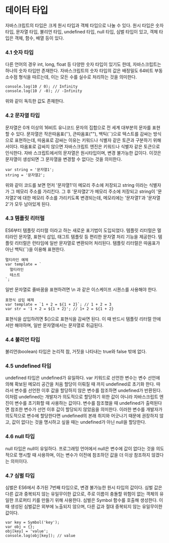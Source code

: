# 데이터 타입
자바스크립트의 타입은 크게 원시 타입과 객체 타입으로 나눌 수 있다. 원시 타입은 숫자 타입, 문자열 타입, 불리언 타입, undefined 타입, null 타입, 심벌 타입이 있고, 객체 타입은 객체, 함수, 배열 등이 있다.


### 4.1 숫자 타입
다른 언어의 경우 int, long, float 등 다양한 숫자 타입이 있기도 한데, 자바스크립트는 하나의 숫자 타입만 존재한다.
자바스크립트의 숫자 타입의 값은 배정밀도 64비트 부동소수점 형식을 따르는데, 이는 모든 수를 실수로 처리하는 것을 의미한다.
```
console.log(10 / 0); // Infinity
console.log(10 / -0); // -Infinity
```
위와 같이 독득한 값도 존재한다.


### 4.2 문자열 타입
문자열은 0개 이상의 16비트 유니코드 문자의 집합으로 전 세계 대부분의 문자를 표현할 수 있다.
문자열은 작은따옴표(''), 큰따옴표(""), 백틱(``)으로 텍스트를 감싸는 방식으로 표현하는데, 따옴표로 감싸는 이유는 키워드나 식별자 같은 토큰과 구분하기 위해서이다. 따옴표로 감싸지 않으면 자바스크립트 엔진은 키워드나 식별자 같은 토큰으로 인식한다.
자바 스크립트에서의 문자열은 원시타입이며, 변경 불가능한 값이다. 이것은 문자열이 생성되면 그 문자열을 변경할 수 없다는 것을 의미한다.
```
var string = '문자열1';
string = '문자열2';
```
위와 같이 코드를 보면 먼저 '문자열1'이 메모리 주소에 저장되고 string 이라는 식별자가 그 메모리 주소를 가리킨다. 그 후 '문자열2'가 메모리 주소에 저장되고 string이 '문자열2'에 대한 메모리 주소를 가리키도록 변경되는데, 메모리에는 '문자열1'과 '문자열2'가 모두 남아있게 된다.


### 4.3 템플릿 리터럴
ES6부터 템플릿 리터럴 이라고 하는 새로운 표기법이 도입되었다. 템플릿 리터럴은 멀티라인 문자열, 표현식 삽입, 태그트 템플릿 등 편리한 문자열 처리 기능을 제공한다. 템플릿 리터럴은 런타임에 일반 문자열로 변환되어 처리된다.
템플릿 리터럴은 따옴표가 아닌 백틱(``)을 이용해 표현한다.
```
멀티라인 예제
var template = `
  멀티라인
  테스트
`;
```
일반 문자열로 줄바꿈을 표현하려면 \n 과 같은 이스케이프 시퀀스를 사용해야 한다.



```
표현식 삽입 예제
var template = `1 + 2 = ${1 + 2}`; // 1 + 2 = 3
var str = '1 + 2 = ${1 + 2}'; // 1+ 2 = ${1 + 2}
```
표현식을 삽입하려면 ${}으로 표현식을 감싸면 된다. 이 때 반드시 템플릿 리터럴 안에서만 해야하며, 일반 문자열에서는 문자열로 취급된다.


### 4.4 불리언 타입
불리언(boolean) 타입은 논리적 참, 거짓을 나타내는 true와 false 밖에 없다.


### 4.5 undefined 타입
undefined 타입은 undefined가 유일하다. var 키워드로 선언한 변수는 변수 선언에 의해 확보된 메모리 공간을 처음 할당이 이뤄질 때 까지 undefined로 초기화 한다. 따라서 변수를 선언한 이후 값을 할당하지 않은 변수를 참조하면 undefined가 반환된다.
이처럼 undefined는 개발자가 의도적으로 할당하기 위한 값이 아니라 자바스크립트 엔진이 변수를 초기화할 때 사용하는 값이다. 변수를 참조했을 때 undefined가 출력된다면 참조한 변수가 선언 이후 값이 할당되지 않았음을 의미한다.
이러한 변수를 개발자가 의도적으로 변수에 할당한다면 undefined의 본래 취지와 어긋나기 때문에 권장하지 않고, 값이 없다는 것을 명시하고 싶을 때는 undefined가 아닌 null을 할당한다.


### 4.6 null 타입
null 타입은 null이 유일하다. 프로그래밍 언어에서 null은 변수에 값이 없다는 것을 의도적으로 명시할 때 사용하며, 이는 변수가 이전에 참조하던 값을 더 이상 참조하지 않겠다는 의미이다.


### 4.7 심벌 타입
심벌은 ES6에서 추가된 7번째 타입으로, 변경 불가능한 원시 타입의 값이다. 심벌 값은 다른 값과 중복되지 않는 유일무이한 값으로, 주로 이름이 충돌할 위험이 없는 객체의 유일한 프로퍼티 키를 만들기 위해 사용한다.
심벌은 Symbol 함수를 호출해 생성한다. 이때 생성된 심벌값은 외부에 노출되지 않으며, 다른 값과 절대 중복되지 않는 유일무이한 값이다.
```
var key = Symbol('key');
var obj = {};
obj[key] = 'value';
console.log(obj[key]); // value
```